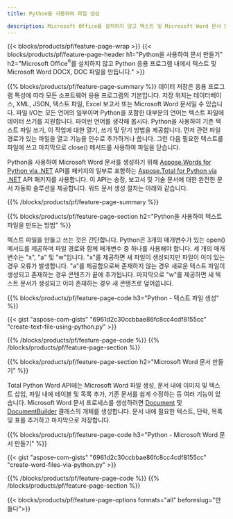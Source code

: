 ```yaml
---
title: Python을 사용하여 파일 생성 

description: Microsoft Office를 설치하지 않고 텍스트 및 Microsoft Word 문서 만들기 
---
```


{{< blocks/products/pf/feature-page-wrap >}}
{{< blocks/products/pf/feature-page-header h1="Python을 사용하여 문서 만들기" h2="Microsoft Office<sup>&reg;</sup>를 설치하지 않고 Python 응용 프로그램 내에서 텍스트 및 Microsoft Word DOCX, DOC 파일을 만듭니다." >}}

{{% blocks/products/pf/feature-page-summary %}}
데이터 저장은 응용 프로그램 특성에 따라 모든 소프트웨어 응용 프로그램의 기본입니다. 저장 위치는 데이터베이스, XML, JSON, 텍스트 파일, Excel 보고서 또는 Microsoft Word 문서일 수 있습니다. 파일 I/O는 모든 언어의 일부이며 Python을 포함한 대부분의 언어는 텍스트 파일에 데이터 쓰기를 지원합니다. 파이썬 언어를 생각해 봅시다. Python을 사용하여 기존 텍스트 파일 쓰기, 이 작업에 대한 열기, 쓰기 및 닫기 방법을 제공합니다. 먼저 관련 파일 경로가 있는 파일을 열고 기능을 인수로 추가하거나 씁니다. 그런 다음 필요한 텍스트를 파일에 쓰고 마지막으로 close() 메서드를 사용하여 파일을 닫습니다. 

Python을 사용하여 Microsoft Word 문서를 생성하기 위해 [Aspose.Words for Python via .NET](https://products.aspose.com/words/python-net/) API를 패키지의 일부로 포함하는 [Aspose.Total for Python via .NET](https://products.aspose.com/total/python-net/) API 패키지를 사용합니다. 이 API는 송장, 보고서 및 기술 문서에 대한 완전한 문서 자동화 솔루션을 제공합니다. 워드 문서 생성 절차는 아래와 같습니다.

{{% /blocks/products/pf/feature-page-summary  %}}

{{% blocks/products/pf/feature-page-section  h2="Python을 사용하여 텍스트 파일을 만드는 방법" %}}

텍스트 파일을 만들고 쓰는 것은 간단합니다. Python은 3개의 매개변수가 있는 open() 메서드를 제공하며 파일 경로와 함께 매개변수 중 하나를 사용해야 합니다. 세 개의 매개변수는 "x", "a" 및 "w"입니다. "x"를 제공하면 새 파일이 생성되지만 파일이 이미 있는 경우 오류가 발생합니다. "a"를 제공함으로써 존재하지 않는 경우 새로운 텍스트 파일이 생성되고 존재하는 경우 콘텐츠가 끝에 추가됩니다. 마지막으로 "w"를 제공하면 새 텍스트 문서가 생성되고 이미 존재하는 경우 새 콘텐츠로 덮어씁니다.

{{% blocks/products/pf/feature-page-code h3="Python - 텍스트 파일 생성" %}}

{{< gist "aspose-com-gists" "6961d2c30ccbbae86fc8cc4cdf8155cc" "create-text-file-using-python.py" >}}

{{% /blocks/products/pf/feature-page-code  %}}
{{% /blocks/products/pf/feature-page-section %}}

{{% blocks/products/pf/feature-page-section  h2="Microsoft Word 문서 만들기" %}}

Total Python Word API에는 Microsoft Word 파일 생성, 문서 내에 이미지 및 텍스트 삽입, 파일 내에 테이블 및 목록 추가, 기존 문서를 쉽게 수정하는 등 여러 기능이 있습니다. Microsoft Word 문서 프로세스를 생성하려면 [Document](https://reference.aspose.com/words/python-net/aspose.words/document/) 및 [DocumentBuilder](https://reference.aspose.com/words/python-net/aspose.words/documentbuilder/) 클래스의 개체를 생성합니다. 문서 내에 필요한 텍스트, 단락, 목록 및 표를 추가하고 마지막으로 저장합니다.

{{% blocks/products/pf/feature-page-code h3="Python - Microsoft Word 문서 만들기" %}}

{{< gist "aspose-com-gists" "6961d2c30ccbbae86fc8cc4cdf8155cc" "create-word-files-via-python.py" >}}

{{% /blocks/products/pf/feature-page-code  %}}
{{% /blocks/products/pf/feature-page-section %}}

{{< blocks/products/pf/feature-page-options formats="all" beforeslug="만들다">}}